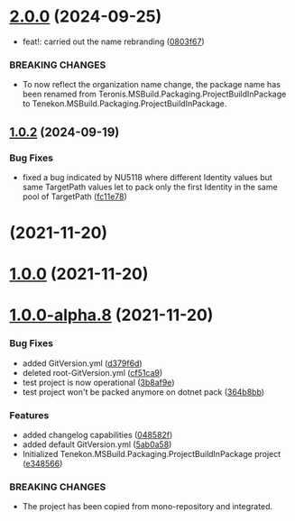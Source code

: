 # [2.0.0](https://github.com/tenekon/Tenekon.MSBuild.Packaging.ProjectBuildInPackage/compare/1.0.2...2.0.0) (2024-09-25)


* feat!: carried out the name rebranding ([0803f67](https://github.com/tenekon/Tenekon.MSBuild.Packaging.ProjectBuildInPackage/commit/0803f670b867c1581b6f86bddfaac9aa58b4c009))


### BREAKING CHANGES

* To now reflect the organization name change, the package name has been renamed from Teronis.MSBuild.Packaging.ProjectBuildInPackage to Tenekon.MSBuild.Packaging.ProjectBuildInPackage.



## [1.0.2](https://github.com/teneko-net-tools/Tenekon.MSBuild.Packaging.ProjectBuildInPackage/compare/1.0.0...1.0.2) (2024-09-19)


### Bug Fixes

* fixed a bug indicated by NU5118 where different Identity values but same TargetPath values let to pack only the first Identity in the same pool of TargetPath ([fc11e78](https://github.com/teneko-net-tools/Tenekon.MSBuild.Packaging.ProjectBuildInPackage/commit/fc11e78e9d133e7d462b061cc0168b10f7429735))



# [](https://github.com/Teroneko-NET-Tools/Tenekon.MSBuild.Packaging.ProjectBuildInPackage/compare/v1.0.0...v) (2021-11-20)



# [1.0.0](https://github.com/Teroneko-NET-Tools/Tenekon.MSBuild.Packaging.ProjectBuildInPackage/compare/v1.0.0-alpha.8...v1.0.0) (2021-11-20)



# [1.0.0-alpha.8](https://github.com/Teroneko-NET-Tools/Tenekon.MSBuild.Packaging.ProjectBuildInPackage/compare/5ab0a58d725ef1540aeef84f1a994469c9811e1f...v1.0.0-alpha.8) (2021-11-20)


### Bug Fixes

* added GitVersion.yml ([d379f6d](https://github.com/Teroneko-NET-Tools/Tenekon.MSBuild.Packaging.ProjectBuildInPackage/commit/d379f6dc55a2d37859f0da76a9f5298b760c88ca))
* deleted root-GitVersion.yml ([cf51ca9](https://github.com/Teroneko-NET-Tools/Tenekon.MSBuild.Packaging.ProjectBuildInPackage/commit/cf51ca96c30a47d180861fc99ea1872e8daa820b))
* test project is now operational ([3b8af9e](https://github.com/Teroneko-NET-Tools/Tenekon.MSBuild.Packaging.ProjectBuildInPackage/commit/3b8af9e3fe98178f26578226d0df45ef58879c45))
* test project won't be packed anymore on dotnet pack ([364b8bb](https://github.com/Teroneko-NET-Tools/Tenekon.MSBuild.Packaging.ProjectBuildInPackage/commit/364b8bb40c8add4bc95cc059a8808c329512ebc0))


### Features

* added changelog capabilities ([048582f](https://github.com/Teroneko-NET-Tools/Tenekon.MSBuild.Packaging.ProjectBuildInPackage/commit/048582fb47684cbc992a0c87d7d9899feb83936e))
* added default GitVersion.yml ([5ab0a58](https://github.com/Teroneko-NET-Tools/Tenekon.MSBuild.Packaging.ProjectBuildInPackage/commit/5ab0a58d725ef1540aeef84f1a994469c9811e1f))
* Initialized Tenekon.MSBuild.Packaging.ProjectBuildInPackage project ([e348566](https://github.com/Teroneko-NET-Tools/Tenekon.MSBuild.Packaging.ProjectBuildInPackage/commit/e3485662ddd0c46cf9601a076fcb505f63eb373c))


### BREAKING CHANGES

* The project has been copied from mono-repository and integrated.



